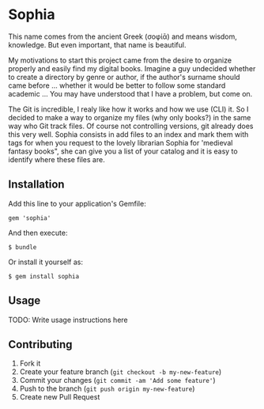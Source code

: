 # Sophia

This name comes from the ancient Greek (σοφίᾱ) and means wisdom, knowledge.
But even important, that name is beautiful.

My motivations to start this project came from the desire to organize properly
and easily find my digital books. Imagine a guy undecided whether to create a
directory by genre or author, if the author's surname should came before ...
whether it would be better to follow some standard academic ... You may have
understood that I have a problem, but come on.

The Git is incredible, I realy like how it works and how we use (CLI) it.
So I decided to make a way to organize my files (why only books?) in the same
way who Git track files. Of course not controlling versions, git already does
this very well. Sophia consists in add files to an index and mark them with tags
for when you request to the lovely librarian Sophia for 'medieval fantasy
books", she can give you a list of your catalog and it is easy to identify where
these files are.

## Installation

Add this line to your application's Gemfile:

    gem 'sophia'

And then execute:

    $ bundle

Or install it yourself as:

    $ gem install sophia

## Usage

TODO: Write usage instructions here

## Contributing

1. Fork it
2. Create your feature branch (`git checkout -b my-new-feature`)
3. Commit your changes (`git commit -am 'Add some feature'`)
4. Push to the branch (`git push origin my-new-feature`)
5. Create new Pull Request
